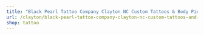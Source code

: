 ```yaml
---
title: "Black Pearl Tattoo Company Clayton NC Custom Tattoos & Body Piercing"
url: /clayton/black-pearl-tattoo-company-clayton-nc-custom-tattoos-and-body-piercing/
shop: tattoo
---
```

